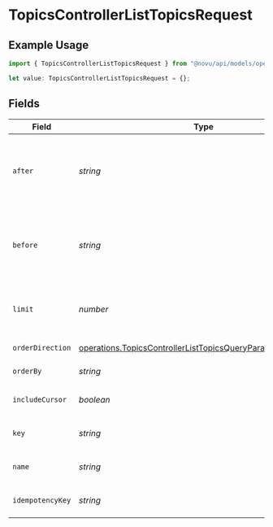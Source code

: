 # TopicsControllerListTopicsRequest

## Example Usage

```typescript
import { TopicsControllerListTopicsRequest } from "@novu/api/models/operations";

let value: TopicsControllerListTopicsRequest = {};
```

## Fields

| Field                                                                                                                                          | Type                                                                                                                                           | Required                                                                                                                                       | Description                                                                                                                                    |
| ---------------------------------------------------------------------------------------------------------------------------------------------- | ---------------------------------------------------------------------------------------------------------------------------------------------- | ---------------------------------------------------------------------------------------------------------------------------------------------- | ---------------------------------------------------------------------------------------------------------------------------------------------- |
| `after`                                                                                                                                        | *string*                                                                                                                                       | :heavy_minus_sign:                                                                                                                             | Cursor for pagination indicating the starting point after which to fetch results.                                                              |
| `before`                                                                                                                                       | *string*                                                                                                                                       | :heavy_minus_sign:                                                                                                                             | Cursor for pagination indicating the ending point before which to fetch results.                                                               |
| `limit`                                                                                                                                        | *number*                                                                                                                                       | :heavy_minus_sign:                                                                                                                             | Limit the number of items to return (max 100)                                                                                                  |
| `orderDirection`                                                                                                                               | [operations.TopicsControllerListTopicsQueryParamOrderDirection](../../models/operations/topicscontrollerlisttopicsqueryparamorderdirection.md) | :heavy_minus_sign:                                                                                                                             | Direction of sorting                                                                                                                           |
| `orderBy`                                                                                                                                      | *string*                                                                                                                                       | :heavy_minus_sign:                                                                                                                             | Field to order by                                                                                                                              |
| `includeCursor`                                                                                                                                | *boolean*                                                                                                                                      | :heavy_minus_sign:                                                                                                                             | Include cursor item in response                                                                                                                |
| `key`                                                                                                                                          | *string*                                                                                                                                       | :heavy_minus_sign:                                                                                                                             | Key of the topic to filter results.                                                                                                            |
| `name`                                                                                                                                         | *string*                                                                                                                                       | :heavy_minus_sign:                                                                                                                             | Name of the topic to filter results.                                                                                                           |
| `idempotencyKey`                                                                                                                               | *string*                                                                                                                                       | :heavy_minus_sign:                                                                                                                             | A header for idempotency purposes                                                                                                              |